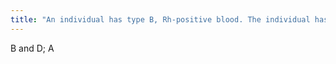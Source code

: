 ```yaml
---
title: "An individual has type B, Rh-positive blood. The individual has _______________ antigen(s) and can produce anti-_________ antibodies."
---
```

B and D; A

